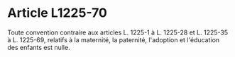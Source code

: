 # Article L1225-70

Toute convention contraire aux articles L. 1225-1 à L. 1225-28 et L. 1225-35 à L. 1225-69, relatifs à la maternité, la paternité, l'adoption et l'éducation des enfants est nulle.
